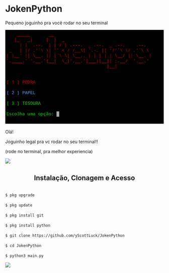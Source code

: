 

# JokenPython
Pequeno joguinho pra você rodar no seu terminal

![foto](https://github.com/yScottLuck/JokenPython/blob/main/Screenshot_2021-11-25-07-21-40-1.png)

Olá!

Joguinho legal pra vc rodar no seu terminal!!

(rode no terminal, pra melhor experiencia)

![](https://camo.githubusercontent.com/71b837571c48af3aa60a73dbc9d5936aa359d78efbfa8a6743cbbbc16b80ef4d/68747470733a2f2f63646e2e646973636f72646170702e636f6d2f6174746163686d656e74732f3830353930323039333930363630383138362f3830353931333937323533353539303932322f74656e6f722e676966)

<h2 align="center">Instalação, Clonagem e Acesso</h2>

```

$ pkg upgrade

$ pkg update

$ pkg install git

$ pkg install python

$ git clone https://github.com/yScottLuck/JokenPython

$ cd JokenPython

$ python3 main.py

```

![](https://camo.githubusercontent.com/71b837571c48af3aa60a73dbc9d5936aa359d78efbfa8a6743cbbbc16b80ef4d/68747470733a2f2f63646e2e646973636f72646170702e636f6d2f6174746163686d656e74732f3830353930323039333930363630383138362f3830353931333937323533353539303932322f74656e6f722e676966)
